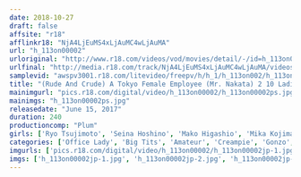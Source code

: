 ```yaml
---
date: 2018-10-27
draft: false
affsite: "r18"
afflinkr18: "NjA4LjEuMS4xLjAuMC4wLjAuMA"
url: "h_113on00002"
urloriginal: "http://www.r18.com/videos/vod/movies/detail/-/id=h_113on00002"
urlfinal: "http://media.r18.com/track/NjA4LjEuMS4xLjAuMC4wLjAuMA/videos/vod/movies/detail/-/id=h_113on00002"
samplevid: "awspv3001.r18.com/litevideo/freepv/h/h_1/h_113on002/h_113on002_dmb_w.mp4"
title: "(Rude And Crude) A Tokyo Female Employee (Mr. Nakata) 2 10 Ladies/240 MInutes"
mainimgurl: "pics.r18.com/digital/video/h_113on00002/h_113on00002ps.jpg"
mainimgs: "h_113on00002ps.jpg"
releasedate: "June 15, 2017"
duration: 240
productioncomp: "Plum"
girls: ['Ryo Tsujimoto', 'Seina Hoshino', 'Mako Higashio', 'Mika Kojima']
categories: ['Office Lady', 'Big Tits', 'Amateur', 'Creampie', 'Gonzo', 'Compilation', 'Over 4 Hours']
imgurls: ['pics.r18.com/digital/video/h_113on00002/h_113on00002jp-1.jpg', 'pics.r18.com/digital/video/h_113on00002/h_113on00002jp-2.jpg', 'pics.r18.com/digital/video/h_113on00002/h_113on00002jp-3.jpg', 'pics.r18.com/digital/video/h_113on00002/h_113on00002jp-4.jpg', 'pics.r18.com/digital/video/h_113on00002/h_113on00002jp-5.jpg', 'pics.r18.com/digital/video/h_113on00002/h_113on00002jp-6.jpg', 'pics.r18.com/digital/video/h_113on00002/h_113on00002jp-7.jpg', 'pics.r18.com/digital/video/h_113on00002/h_113on00002jp-8.jpg', 'pics.r18.com/digital/video/h_113on00002/h_113on00002jp-9.jpg', 'pics.r18.com/digital/video/h_113on00002/h_113on00002jp-10.jpg', 'pics.r18.com/digital/video/h_113on00002/h_113on00002jp-11.jpg', 'pics.r18.com/digital/video/h_113on00002/h_113on00002jp-12.jpg', 'pics.r18.com/digital/video/h_113on00002/h_113on00002jp-13.jpg', 'pics.r18.com/digital/video/h_113on00002/h_113on00002jp-14.jpg', 'pics.r18.com/digital/video/h_113on00002/h_113on00002jp-15.jpg', 'pics.r18.com/digital/video/h_113on00002/h_113on00002jp-16.jpg', 'pics.r18.com/digital/video/h_113on00002/h_113on00002jp-17.jpg', 'pics.r18.com/digital/video/h_113on00002/h_113on00002jp-18.jpg', 'pics.r18.com/digital/video/h_113on00002/h_113on00002jp-19.jpg', 'pics.r18.com/digital/video/h_113on00002/h_113on00002jp-20.jpg']
imgs: ['h_113on00002jp-1.jpg', 'h_113on00002jp-2.jpg', 'h_113on00002jp-3.jpg', 'h_113on00002jp-4.jpg', 'h_113on00002jp-5.jpg', 'h_113on00002jp-6.jpg', 'h_113on00002jp-7.jpg', 'h_113on00002jp-8.jpg', 'h_113on00002jp-9.jpg', 'h_113on00002jp-10.jpg', 'h_113on00002jp-11.jpg', 'h_113on00002jp-12.jpg', 'h_113on00002jp-13.jpg', 'h_113on00002jp-14.jpg', 'h_113on00002jp-15.jpg', 'h_113on00002jp-16.jpg', 'h_113on00002jp-17.jpg', 'h_113on00002jp-18.jpg', 'h_113on00002jp-19.jpg', 'h_113on00002jp-20.jpg']
---
```

